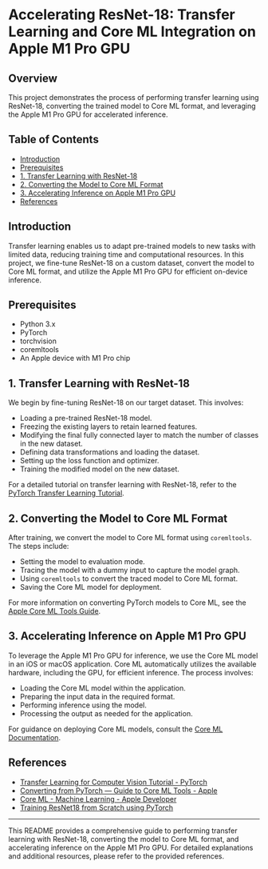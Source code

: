 # Accelerating ResNet-18: Transfer Learning and Core ML Integration on Apple M1 Pro GPU

## Overview

This project demonstrates the process of performing transfer learning using ResNet-18, converting the trained model to Core ML format, and leveraging the Apple M1 Pro GPU for accelerated inference.

## Table of Contents

- [Introduction](#introduction)
- [Prerequisites](#prerequisites)
- [1. Transfer Learning with ResNet-18](#1-transfer-learning-with-resnet-18)
- [2. Converting the Model to Core ML Format](#2-converting-the-model-to-core-ml-format)
- [3. Accelerating Inference on Apple M1 Pro GPU](#3-accelerating-inference-on-apple-m1-pro-gpu)
- [References](#references)

## Introduction

Transfer learning enables us to adapt pre-trained models to new tasks with limited data, reducing training time and computational resources. In this project, we fine-tune ResNet-18 on a custom dataset, convert the model to Core ML format, and utilize the Apple M1 Pro GPU for efficient on-device inference.

## Prerequisites

- Python 3.x
- PyTorch
- torchvision
- coremltools
- An Apple device with M1 Pro chip

## 1. Transfer Learning with ResNet-18

We begin by fine-tuning ResNet-18 on our target dataset. This involves:

- Loading a pre-trained ResNet-18 model.
- Freezing the existing layers to retain learned features.
- Modifying the final fully connected layer to match the number of classes in the new dataset.
- Defining data transformations and loading the dataset.
- Setting up the loss function and optimizer.
- Training the modified model on the new dataset.

For a detailed tutorial on transfer learning with ResNet-18, refer to the [PyTorch Transfer Learning Tutorial](https://pytorch.org/tutorials/beginner/transfer_learning_tutorial.html).

## 2. Converting the Model to Core ML Format

After training, we convert the model to Core ML format using `coremltools`. The steps include:

- Setting the model to evaluation mode.
- Tracing the model with a dummy input to capture the model graph.
- Using `coremltools` to convert the traced model to Core ML format.
- Saving the Core ML model for deployment.

For more information on converting PyTorch models to Core ML, see the [Apple Core ML Tools Guide](https://apple.github.io/coremltools/docs-guides/source/convert-pytorch.html).

## 3. Accelerating Inference on Apple M1 Pro GPU

To leverage the Apple M1 Pro GPU for inference, we use the Core ML model in an iOS or macOS application. Core ML automatically utilizes the available hardware, including the GPU, for efficient inference. The process involves:

- Loading the Core ML model within the application.
- Preparing the input data in the required format.
- Performing inference using the model.
- Processing the output as needed for the application.

For guidance on deploying Core ML models, consult the [Core ML Documentation](https://developer.apple.com/machine-learning/core-ml/).

## References

- [Transfer Learning for Computer Vision Tutorial - PyTorch](https://pytorch.org/tutorials/beginner/transfer_learning_tutorial.html)
- [Converting from PyTorch — Guide to Core ML Tools - Apple](https://apple.github.io/coremltools/docs-guides/source/convert-pytorch.html)
- [Core ML - Machine Learning - Apple Developer](https://developer.apple.com/machine-learning/core-ml/)
- [Training ResNet18 from Scratch using PyTorch](https://debuggercafe.com/training-resnet18-from-scratch-using-pytorch/)

---

This README provides a comprehensive guide to performing transfer learning with ResNet-18, converting the model to Core ML format, and accelerating inference on the Apple M1 Pro GPU. For detailed explanations and additional resources, please refer to the provided references.

